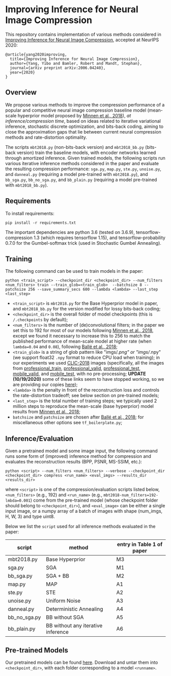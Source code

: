 # Improving Inference for Neural Image Compression

This repository contains implementation of various methods considered in [Improving Inference for Neural Image Compression](https://arxiv.org/pdf/2006.04240.pdf),
accepted at NeurIPS 2020:
```
@article{yang2020improving,
  title={Improving Inference for Neural Image Compression},
  author={Yang, Yibo and Bamler, Robert and Mandt, Stephan},
  journal={arXiv preprint arXiv:2006.04240},
  year={2020}
}
```

## Overview
We propose various methods to improve the compression performance of a popular and competitive neural image compression baseline model
(mean-scale hyperprior model proposed by [Minnen et al., 2018](https://arxiv.org/abs/1809.02736)), *at inference/compression time*,
based on ideas related to iterative variational inference, stochastic discrete optimization, and bits-back coding,
aiming to close the approximation gaps that lie between current neural compression methods and rate-distortion optimality.

The scripts `mbt2018.py` (non-bits-back version) and `mbt2018_bb.py` (bits-back version) train the baseline models, with encoder networks
learned through amortized inference. Given trained models, the following scripts run various iterative inference methods considered in the paper
and evaluate the resulting compression performance: `sga.py`, `map.py`, `ste.py`, `unoise.py`, and `danneal.py`
 (requiring a model pre-trained with `mbt2018.py`), and `bb_sga.py`, `bb_no_sga.py`, and `bb_plain.py` (requiring a model pre-trained with `mbt2018_bb.py`).



## Requirements

To install requirements:

```setup
pip install -r requirements.txt
```
The important dependencies are python 3.6 (tested on 3.6.9), tensorflow-compression 1.3 (which requires tensorflow 1.15), and
tensorflow-probability 0.7.0 for the Gumbel-softmax trick (used in Stochastic Gumbel Annealing).


## Training
The following command can be used to train models in the paper:

`python <train_script> --checkpoint_dir <checkpoint_dir> --num_filters <num_filters> train --train_glob=<train_glob>  --batchsize 8 --patchsize 256 --save_summary_secs 600 --lambda <lambda> --last_step <last_step>`


* `<train_script>` is `mbt2018.py` for the Base Hyperprior model in paper, and `mbt2018_bb.py` for the version modified
for lossy bits-back coding;
* `<checkpoint_dir>` is the overall folder of model checkpoints (this is `/.checkpoints` by default);
* `<num_filters>` is the number of (de)convolutional filters; in the paper we set this to 192 for most of our models following [Minnen et al., 2018](https://arxiv.org/abs/1809.02736),
 except we found it necessary to increase this to 256 to match the published performance of mean-scale model at higher rate
 (when `lambda=0.04` and `0.08`), following [Ballé et al., 2018](https://arxiv.org/abs/1802.01436);
* `<train_glob>` is a string of glob pattern like "imgs/*.png" or "imgs/*.npy" (we support float32 `.npy` format to reduce CPU load when training);
in our experiments we used [CLIC-2018](https://www.compression.cc/2018/challenge/) images (specifically, all the images from [professional_train](https://data.vision.ee.ethz.ch/cvl/clic/professional_train.zip),
[professional_valid](https://data.vision.ee.ethz.ch/cvl/clic/professional_valid.zip), [professional_test](https://data.vision.ee.ethz.ch/cvl/clic/test/professional_test.zip), [mobile_valid](https://data.vision.ee.ethz.ch/cvl/clic/mobile_valid.zip),
and [mobile_test](https://data.vision.ee.ethz.ch/cvl/clic/test/mobile_test.zip), with no pre-processing; **UPDATE (10/19/2020)** some of these links seem to have stopped working, so we are providing our copies
[here](https://drive.google.com/drive/folders/1Ofbn11daOLc4MkE1ju_w3SJNI2MP2mhc?usp=sharing));
* `<lambda>` is the penalty in front of the reconstruction loss and controls the rate-distortion tradeoff; see below section on pre-trained models;
* `<last_step>` is the total number of training steps; we typically used 2 million steps
 to reproduce the mean-scale (base hyperprior) model results from [Minnen et al., 2018](https://arxiv.org/abs/1809.02736);
* `batchsize` and `patchsize` are chosen after [Ballé et al., 2018](https://arxiv.org/abs/1802.01436);
 for miscellaneous other options see `tf_boilerplate.py`;


## Inference/Evaluation
Given a pretrained model and some image input, the following command runs some form of (improved) inference method for compression and evaluates the reconstruction results (BPP, PSNR, MS-SSIM, etc.):

`python <script> --num_filters <num_filters> --verbose --checkpoint_dir <checkpoint_dir> compress <run_name> <eval_imgs> --results_dir <results_dir>`

where `<script>` is one of the compression/evaluation scripts listed below, `<num_filters>` (e.g., 192) and `<run_name>` (e.g., `mbt2018-num_filters=192-lmbda=0.001`)
 come from the pre-trained model
 (whose checkpoint folder should belong to `<checkpoint_dir>`), and `<eval_image>` can be either a single input image,
 or a numpy array of a batch of images with shape (num_imgs, H, W, 3) and type uint8.

Below we list the `script` used for all inference methods evaluated in the paper:

| script               | method                         | entry in Table 1 of paper
| -------------------- | ------------------------------ | -------------------------
| mbt2018.py           | Base Hyperprior                | M3
| sga.py     | SGA                            | M1
| bb_sga.py  | SGA + BB                       | M2
| map.py| MAP                            | A1
| ste.py     | STE                            | A2
| unoise.py         | Uniform Noise                  | A3
| danneal.py  | Deterministic Annealing        | A4
| bb_no_sga.py       | BB without SGA                 | A5
| bb_plain.py           | BB without any iterative inference | A6



## Pre-trained Models

Our pretrained models can be found [here](https://drive.google.com/drive/folders/1XXdRz4fMmsRviDy6i0Jdh7raYU7N7sZB).
Download and untar them into `<checkpoint_dir>`, with each folder corresponding to a model `<runname>`.


